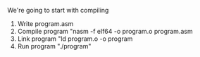 


We're going to start with compiling 

1) Write program.asm
2) Compile program "nasm -f elf64 -o program.o program.asm
3) Link program "ld program.o -o program
4) Run program "./program"